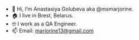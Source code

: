 - 👋 Hi, I’m Anastasiya Golubeva aka @msmarjorine.
- 🏠 I live in Brest, Belarus.
- 🤓 I work as a QA Engineer.
- 📫 Email: marjorine13@gmail.com

<!---
msmarjorine/msmarjorine is a ✨ special ✨ repository because its `README.md` (this file) appears on your GitHub profile.
You can click the Preview link to take a look at your changes.
--->
